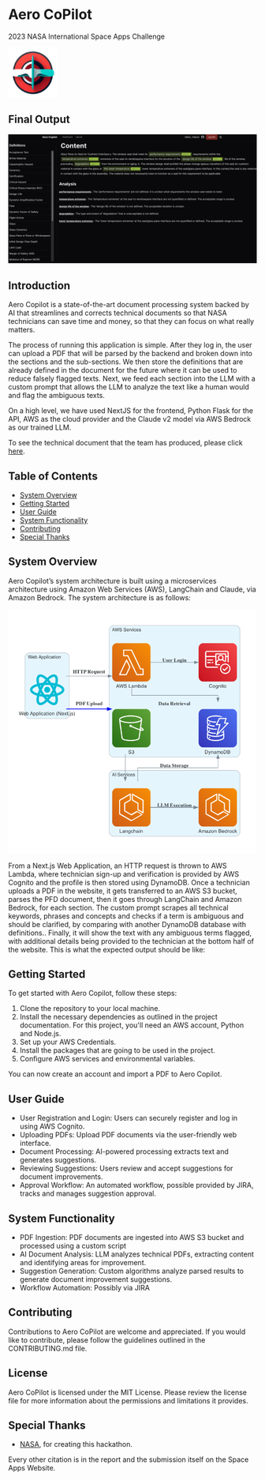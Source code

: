 # Aero CoPilot
2023 NASA International Space Apps Challenge

<img src="screenshots/logo.png" alt="System Architecture" width="100"/>

## Final Output
<img src="screenshots/output.png" alt="System Architecture" width="600"/>

## Introduction
Aero Copilot is a state-of-the-art document processing system backed by AI that streamlines and corrects technical documents so that NASA technicians can save time and money, so that they can focus on what really matters.

The process of running this application is simple. After they log in, the user can upload a PDF that will be parsed by the backend and broken down into the sections and the sub-sections. We then store the definitions that are already defined in the document for the future where it can be used to reduce falsely flagged texts. Next, we feed each section into the LLM with a custom prompt that allows the LLM to analyze the text like a human would and flag the ambiguous texts.

On a high level, we have used NextJS for the frontend, Python Flask for the API, AWS as the cloud provider and the Claude v2 model via AWS Bedrock as our trained LLM.

To see the technical document that the team has produced, please click [here](https://docs.google.com/document/d/1aGVDmX8dsZxUEb_ebyPDwBwVycFrlNL57G3RcUGwQMw/edit?usp=sharing).


## Table of Contents

- [System Overview](#system-overview)
- [Getting Started](#getting-started)
- [User Guide](#user-guide)
- [System Functionality](#system-functionality)
- [Contributing](#contributing)
- [Special Thanks](#special-thanks)

## System Overview
Aero Copilot’s system architecture is built using a microservices architecture using Amazon Web Services (AWS), LangChain and Claude, via Amazon Bedrock. The system architecture is as follows:


<img src="screenshots/system.png" alt="System Architecture" width="600"/>

From a Next.js Web Application, an HTTP request is thrown to AWS Lambda, where technician sign-up and verification is provided by AWS Cognito and the profile is then stored using DynamoDB. Once a technician uploads a PDF in the website, it gets transferred to an AWS S3 bucket, parses the PFD document, then it goes through LangChain and Amazon Bedrock, for each section. The custom prompt scrapes all technical keywords, phrases and concepts and checks if a term is ambiguous and should be clarified, by comparing with another DynamoDB database with definitions.. Finally, it will show the text with any ambiguous terms flagged, with additional details being provided to the technician at the bottom half of the website. This is what the expected output should be like:

## Getting Started

To get started with Aero Copilot, follow these steps:

1. Clone the repository to your local machine.
2. Install the necessary dependencies as outlined in the project documentation. For this project, you'll need an AWS account, Python and Node.js.
3. Set up your AWS Credentials.
4. Install the packages that are going to be used in the project.
5. Configure AWS services and environmental variables.

You can now create an account and import a PDF to Aero Copilot.

## User Guide

- User Registration and Login: Users can securely register and log in using AWS Cognito.
- Uploading PDFs: Upload PDF documents via the user-friendly web interface.
- Document Processing: AI-powered processing extracts text and generates suggestions.
- Reviewing Suggestions: Users review and accept suggestions for document improvements.
- Approval Workflow: An automated workflow, possible provided by JIRA, tracks and manages suggestion approval.



## System Functionality

- PDF Ingestion: PDF documents are ingested into AWS S3 bucket and processed using a custom script
- AI Document Analysis: LLM analyzes technical PDFs, extracting content and identifying areas for improvement.
- Suggestion Generation: Custom algorithms analyze parsed results to generate document improvement suggestions.
- Workflow Automation: Possibly via JIRA


## Contributing

Contributions to Aero CoPilot are welcome and appreciated. If you would like to contribute, please follow the guidelines outlined in the CONTRIBUTING.md file.

## License

Aero CoPilot is licensed under the MIT License. Please review the license file for more information about the permissions and limitations it provides.

## Special Thanks

* [NASA](https://www.nasa.gov/), for creating this hackathon.

Every other citation is in the report and the submission itself on the Space Apps Website.
